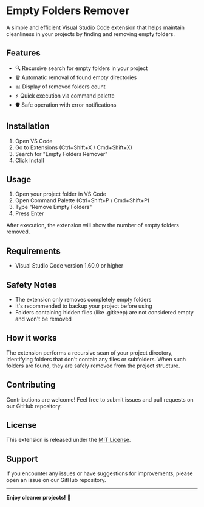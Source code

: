 # Empty Folders Remover

A simple and efficient Visual Studio Code extension that helps maintain cleanliness in your projects by finding and removing empty folders.

## Features

- 🔍 Recursive search for empty folders in your project
- 🗑️ Automatic removal of found empty directories
- 📊 Display of removed folders count
- ⚡ Quick execution via command palette
- 🛡️ Safe operation with error notifications

## Installation

1. Open VS Code
2. Go to Extensions (Ctrl+Shift+X / Cmd+Shift+X)
3. Search for "Empty Folders Remover"
4. Click Install

## Usage

1. Open your project folder in VS Code
2. Open Command Palette (Ctrl+Shift+P / Cmd+Shift+P)
3. Type "Remove Empty Folders"
4. Press Enter

After execution, the extension will show the number of empty folders removed.

## Requirements

- Visual Studio Code version 1.60.0 or higher

## Safety Notes

- The extension only removes completely empty folders
- It's recommended to backup your project before using
- Folders containing hidden files (like .gitkeep) are not considered empty and won't be removed

## How it works

The extension performs a recursive scan of your project directory, identifying folders that don't contain any files or subfolders. When such folders are found, they are safely removed from the project structure.

## Contributing

Contributions are welcome! Feel free to submit issues and pull requests on our GitHub repository.

## License

This extension is released under the [MIT License](LICENSE).

## Support

If you encounter any issues or have suggestions for improvements, please open an issue on our GitHub repository.

---

**Enjoy cleaner projects!** 🚀

